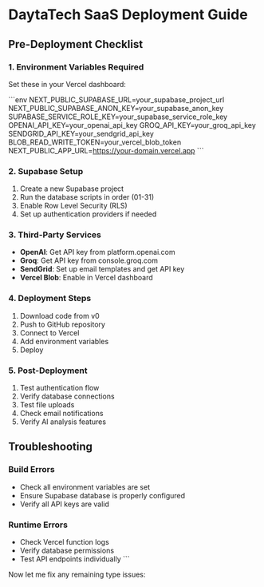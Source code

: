 # DaytaTech SaaS Deployment Guide

## Pre-Deployment Checklist

### 1. Environment Variables Required
Set these in your Vercel dashboard:

\`\`\`env
NEXT_PUBLIC_SUPABASE_URL=your_supabase_project_url
NEXT_PUBLIC_SUPABASE_ANON_KEY=your_supabase_anon_key
SUPABASE_SERVICE_ROLE_KEY=your_supabase_service_role_key
OPENAI_API_KEY=your_openai_api_key
GROQ_API_KEY=your_groq_api_key
SENDGRID_API_KEY=your_sendgrid_api_key
BLOB_READ_WRITE_TOKEN=your_vercel_blob_token
NEXT_PUBLIC_APP_URL=https://your-domain.vercel.app
\`\`\`

### 2. Supabase Setup
1. Create a new Supabase project
2. Run the database scripts in order (01-31)
3. Enable Row Level Security (RLS)
4. Set up authentication providers if needed

### 3. Third-Party Services
- **OpenAI**: Get API key from platform.openai.com
- **Groq**: Get API key from console.groq.com
- **SendGrid**: Set up email templates and get API key
- **Vercel Blob**: Enable in Vercel dashboard

### 4. Deployment Steps
1. Download code from v0
2. Push to GitHub repository
3. Connect to Vercel
4. Add environment variables
5. Deploy

### 5. Post-Deployment
1. Test authentication flow
2. Verify database connections
3. Test file uploads
4. Check email notifications
5. Verify AI analysis features

## Troubleshooting

### Build Errors
- Check all environment variables are set
- Ensure Supabase database is properly configured
- Verify all API keys are valid

### Runtime Errors
- Check Vercel function logs
- Verify database permissions
- Test API endpoints individually
\`\`\`

Now let me fix any remaining type issues:
